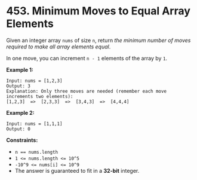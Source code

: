 # 453. Minimum Moves to Equal Array Elements

Given an integer array `nums` of size `n`, return *the minimum number of moves required to make all array elements equal*.

In one move, you can increment `n - 1` elements of the array by `1`.

**Example 1:**

```()
Input: nums = [1,2,3]
Output: 3
Explanation: Only three moves are needed (remember each move increments two elements):
[1,2,3]  =>  [2,3,3]  =>  [3,4,3]  =>  [4,4,4]
```

**Example 2:**

```()
Input: nums = [1,1,1]
Output: 0
```

**Constraints:**

- `n == nums.length`
- `1 <= nums.length <= 10^5`
- `-10^9 <= nums[i] <= 10^9`
- The answer is guaranteed to fit in a **32-bit** integer.
